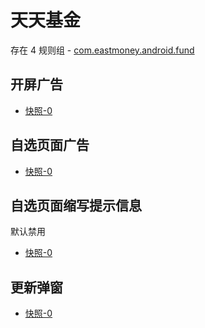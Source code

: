 # 天天基金

存在 4 规则组 - [com.eastmoney.android.fund](/src/apps/com.eastmoney.android.fund.ts)

## 开屏广告

- [快照-0](https://i.gkd.li/import/12781533)

## 自选页面广告

- [快照-0](https://i.gkd.li/import/12642387)

## 自选页面缩写提示信息

默认禁用

- [快照-0](https://i.gkd.li/import/12642387)

## 更新弹窗

- [快照-0](https://i.gkd.li/import/13546927)
